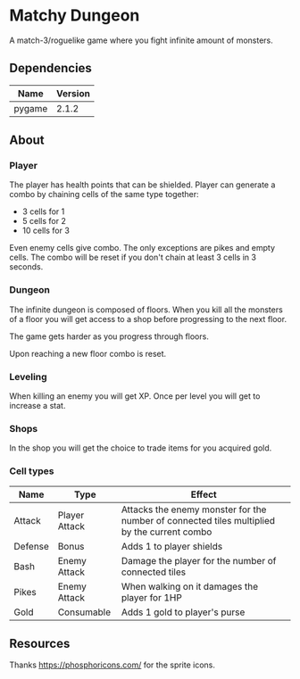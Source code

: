 # Matchy Dungeon

A match-3/roguelike game where you fight infinite amount of monsters.

## Dependencies

| Name   | Version |
|--------|---------|
| pygame | 2.1.2   |

## About

### Player
The player has health points that can be shielded.
Player can generate a combo by chaining cells of the same type together:
- 3 cells for 1
- 5 cells for 2
- 10 cells for 3

Even enemy cells give combo. The only exceptions are pikes and empty cells.
The combo will be reset if you don't chain at least 3 cells in 3 seconds.

### Dungeon
The infinite dungeon is composed of floors. When you kill all the monsters of a floor you will get access to a shop before progressing to the next floor.

The game gets harder as you progress through floors.

Upon reaching a new floor combo is reset.

### Leveling
When killing an enemy you will get XP. Once per level you will get to increase a stat.

### Shops
In the shop you will get the choice to trade items for you acquired gold.

### Cell types
| Name    | Type          | Effect                                                      |
|---------|---------------|-------------------------------------------------------------|
| Attack  | Player Attack | Attacks the enemy monster for the number of connected tiles multiplied by the current combo |
| Defense | Bonus         | Adds 1 to player shields                                    |
| Bash    | Enemy Attack  | Damage the player for the number of connected tiles         |
| Pikes   | Enemy Attack  | When walking on it damages the player for 1HP               |
| Gold    | Consumable    | Adds 1 gold to player's purse                               |

## Resources

Thanks https://phosphoricons.com/ for the sprite icons.
